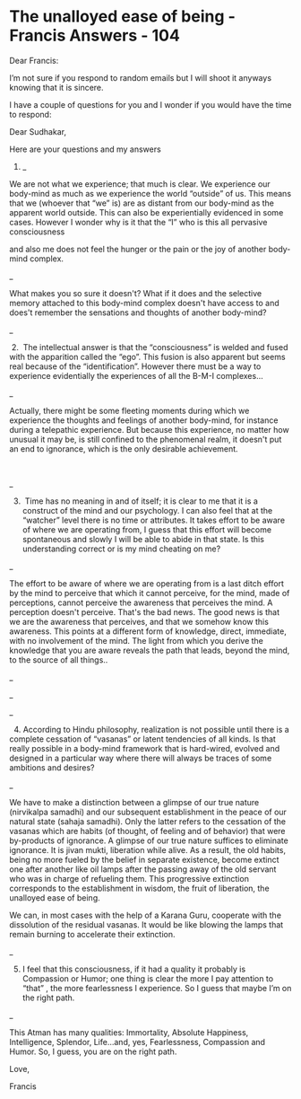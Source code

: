# The unalloyed ease of being - Francis Answers - 104

Dear Francis:&nbsp;

I&rsquo;m not sure if you respond to random emails but I will shoot it anyways knowing that it is sincere.&nbsp;

I have a couple of questions for you and I wonder if you would have the time to respond:

Dear Sudhakar,

Here are your questions and my answers  

1.  _

We are not what we experience; that much is clear. We experience our body-mind as much as we experience the world &ldquo;outside&rdquo; of us. This means that we (whoever that &ldquo;we&rdquo; is) are as distant from our body-mind as the apparent world outside. This can also be experientially evidenced in some cases. However I wonder why is it that the &ldquo;I&rdquo; who is this all pervasive consciousness&nbsp;

and also me does not feel the hunger or the pain or the joy of another body-mind complex.

_

What makes you so sure it doesn't? What if it does and the selective memory attached to this body-mind complex doesn't have access to and does't remember the sensations and thoughts of another body-mind?&nbsp;

_

&nbsp;2. &nbsp;The intellectual answer is that the &ldquo;consciousness&rdquo; is welded and fused with the apparition called the &ldquo;ego&rdquo;. This fusion is also apparent but seems real because of the &ldquo;identification&rdquo;. However there must be a way to experience evidentially the experiences of all the B-M-I complexes...

_

Actually, there might be some fleeting moments during which we experience the thoughts and feelings of another body-mind, for instance during a telepathic experience. But because this experience, no matter how unusual it may be, is still confined to the phenomenal realm, it doesn't put an end to ignorance, which is the only desirable achievement.

&nbsp;&nbsp;

_

3. &nbsp;Time has no meaning in and of itself; it is clear to me that it is a construct of the mind and our psychology. I can also feel that at the &ldquo;watcher&rdquo; level there is no time or attributes. It takes effort to be aware of where we are operating from, I guess that this effort will become spontaneous and slowly I will be able to abide in that state. Is this understanding correct or is my mind cheating on me?&nbsp;

_

The effort to be aware of where we are operating from is a last ditch effort by the mind to perceive that which it cannot perceive, for the mind, made of perceptions, cannot perceive the awareness that perceives the mind. A perception doesn't perceive. That's the bad news. The good news is that we are the awareness that perceives, and that we somehow know this awareness. This points at a different form of knowledge, direct, immediate, with no involvement of the mind. The light from which you derive the knowledge that you are aware reveals the path that leads, beyond the mind, to the source of all things..

 _

_ 

_

&nbsp;&nbsp;4. According to Hindu philosophy, realization is not possible until there is a complete cessation of &ldquo;vasanas&rdquo; or latent tendencies of all kinds. Is that really possible in a body-mind framework that is hard-wired, evolved and designed in a particular way where there will always be traces of some ambitions and desires?

_

We have to make a distinction between a glimpse of our true nature (nirvikalpa samadhi) and our subsequent establishment in the peace of our natural state (sahaja samadhi). Only the latter refers to the cessation of the vasanas which are habits (of thought, of feeling and of behavior) that were by-products of ignorance. A glimpse of our true nature suffices to eliminate ignorance. It is jivan mukti, liberation while alive. As a result, the old habits, being no more fueled by the belief in separate existence, become extinct one after another like oil lamps after the passing away of the old servant who was in charge of refueling them. This progressive extinction corresponds to the establishment in wisdom, the fruit of liberation, the unalloyed ease of being.

We can, in most cases with the help of a Karana Guru, cooperate with the dissolution of the residual vasanas. It would be like blowing the lamps that remain burning to accelerate their extinction.&nbsp;

_

5. I feel that this consciousness, if it had a quality it probably is Compassion or Humor; one thing is clear the more I pay attention to &ldquo;that&rdquo; , the more fearlessness I experience. So I guess that maybe I&rsquo;m on the right path.

_

This Atman has many qualities: Immortality, Absolute Happiness, Intelligence, Splendor, Life&hellip;and, yes, Fearlessness, Compassion and Humor. So, I guess, you are on the right path.

Love,

Francis

